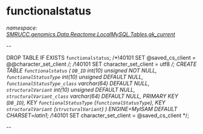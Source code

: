 ﻿# functionalstatus
_namespace: [SMRUCC.genomics.Data.Reactome.LocalMySQL.Tables.gk_current](./index.md)_

--
 
 DROP TABLE IF EXISTS `functionalstatus`;
 /*!40101 SET @saved_cs_client = @@character_set_client */;
 /*!40101 SET character_set_client = utf8 */;
 CREATE TABLE `functionalstatus` (
 `DB_ID` int(10) unsigned NOT NULL,
 `functionalStatusType` int(10) unsigned DEFAULT NULL,
 `functionalStatusType_class` varchar(64) DEFAULT NULL,
 `structuralVariant` int(10) unsigned DEFAULT NULL,
 `structuralVariant_class` varchar(64) DEFAULT NULL,
 PRIMARY KEY (`DB_ID`),
 KEY `functionalStatusType` (`functionalStatusType`),
 KEY `structuralVariant` (`structuralVariant`)
 ) ENGINE=MyISAM DEFAULT CHARSET=latin1;
 /*!40101 SET character_set_client = @saved_cs_client */;
 
 --





